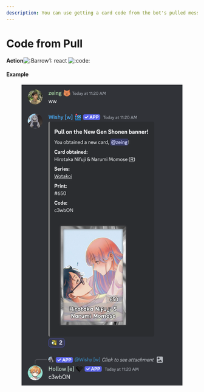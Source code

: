 ```yaml
---
description: You can use getting a card code from the bot's pulled message
---
```


# Code from Pull

**Action**![:Barrow1:](https://cdn.discordapp.com/emojis/1207283329859325952.gif?size=96\&quality=lossless) react <img src="https://cdn.discordapp.com/emojis/1244350927704686603.webp?size=96&#x26;quality=lossless" alt=":code:" data-size="line">

#### Example

<figure><img src="../.gitbook/assets/image (2).png" alt=""><figcaption></figcaption></figure>
